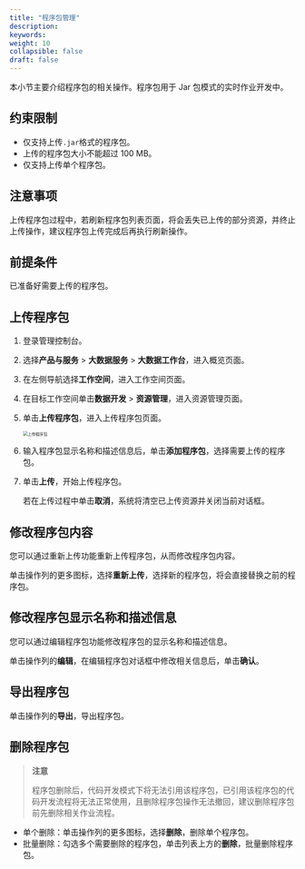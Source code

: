 ```yaml
---
title: "程序包管理"
description: 
keywords: 
weight: 10
collapsible: false
draft: false
---
```


本小节主要介绍程序包的相关操作。程序包用于 Jar 包模式的实时作业开发中。

## 约束限制

- 仅支持上传`.jar`格式的程序包。
- 上传的程序包大小不能超过 100 MB。
- 仅支持上传单个程序包。

## 注意事项

上传程序包过程中，若刷新程序包列表页面，将会丢失已上传的部分资源，并终止上传操作，建议程序包上传完成后再执行刷新操作。

## 前提条件

已准备好需要上传的程序包。

## 上传程序包

1. 登录管理控制台。
2. 选择**产品与服务** > **大数据服务** > **大数据工作台**，进入概览页面。
3. 在左侧导航选择**工作空间**，进入工作空间页面。
4. 在目标工作空间单击**数据开发** > **资源管理**，进入资源管理页面。
5. 单击**上传程序包**，进入上传程序包页面。
   
   <img src="/bigdata/databench/_images/upload_procedure.png" alt="上传程序包" style="zoom:50%;" />

6. 输入程序包显示名称和描述信息后，单击**添加程序包**，选择需要上传的程序包。
7. 单击**上传**，开始上传程序包。
   
   若在上传过程中单击**取消**，系统将清空已上传资源并关闭当前对话框。

## 修改程序包内容

您可以通过重新上传功能重新上传程序包，从而修改程序包内容。

单击操作列的更多图标，选择**重新上传**，选择新的程序包，将会直接替换之前的程序包。

## 修改程序包显示名称和描述信息

您可以通过编辑程序包功能修改程序包的显示名称和描述信息。

单击操作列的**编辑**，在编辑程序包对话框中修改相关信息后，单击**确认**。

## 导出程序包

单击操作列的**导出**，导出程序包。

## 删除程序包

> **注意**
> 
> 程序包删除后，代码开发模式下将无法引用该程序包，已引用该程序包的代码开发流程将无法正常使用，且删除程序包操作无法撤回，建议删除程序包前先删除相关作业流程。

- 单个删除：单击操作列的更多图标，选择**删除**，删除单个程序包。
- 批量删除：勾选多个需要删除的程序包，单击列表上方的**删除**，批量删除程序包。